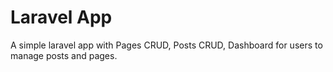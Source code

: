 # Laravel App

A simple laravel app with Pages CRUD, Posts CRUD, Dashboard for users to manage posts and pages.
